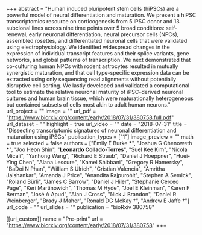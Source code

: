 +++
abstract = "Human induced pluripotent stem cells (hiPSCs) are a powerful model of neural differentiation and maturation. We present a hiPSC transcriptomics resource on corticogenesis from 5 iPSC donor and 13 subclonal lines across nine time points over 5 broad conditions: self-renewal, early neuronal differentiation, neural precursor cells (NPCs), assembled rosettes, and differentiated neuronal cells that were validated using electrophysiology. We identified widespread changes in the expression of individual transcript features and their splice variants, gene networks, and global patterns of transcription. We next demonstrated that co-culturing human NPCs with rodent astrocytes resulted in mutually synergistic maturation, and that cell type-specific expression data can be extracted using only sequencing read alignments without potentially disruptive cell sorting. We lastly developed and validated a computational tool to estimate the relative neuronal maturity of iPSC-derived neuronal cultures and human brain tissue, which were maturationally heterogeneous but contained subsets of cells most akin to adult human neurons."
url_project = ""
image = ""
url_pdf = "https://www.biorxiv.org/content/early/2018/07/31/380758.full.pdf"
url_dataset = ""
highlight = true
url_video = ""
date = "2018-07-31"
title = "Dissecting transcriptomic signatures of neuronal differentiation and maturation using iPSCs"
publication_types = ["1"]
image_preview = ""
math = true
selected = false
authors = ["Emily E Burke __*__", "Joshua G Chenoweth __*__", "Joo Heon Shin", "__Leonardo Collado-Torres__", "Suel Kee Kim", "Nicola Micali", "Yanhong Wang", "Richard E Straub", "Daniel J Hoeppner", "Huei-Ying Chen", "Alana Lescure", "Kamel Shibbani", "Gregory R Hamersky", "BaDoi N Phan", "William S Ulrich", "Cristian Valencia", "Amritha Jaishankar", "Amanda J Price", "Anandita Rajpurohit", "Stephen A Semick", "Roland Bürli", "James C Barrow", "Daniel J Hiler", "Stephanie Cerceo Page", "Keri Martinowich", "Thomas M Hyde", "Joel E Kleinman", "Karen F Berman", "José A Apud", "Alan J Cross", "Nick J Brandon", "Daniel R Weinberger", "Brady J Maher", "Ronald DG McKay &dagger;", "Andrew E Jaffe &dagger;"]
url_code = ""
url_slides = ""
publication = "bioRxiv 380758"

[[url_custom]]
    name = "Pre-print"
    url = "https://www.biorxiv.org/content/early/2018/07/31/380758"
+++

